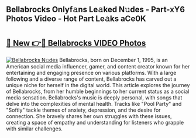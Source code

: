 ## Bellabrocks Onlyf𝚊ns Le𝚊ked N𝚞des - Part-xY6 Photos Video - Hot Part Le𝚊ks aCe0K

# <h2><a href="http://ab3658.deff.icu/?id=Bellabrocks">🔗 New 👉🔴 Bellabrocks VIDEO Photos</a></h2>

[![Bellabrocks N𝚞des](https://i.imgur.com/rIISA9y.gif)](http://ab3658.deff.icu/?id=Bellabrocks)
Bellabrocks, born on December 1, 1995, is an American social media influencer, gamer, and content creator known for her entertaining and engaging presence on various platforms. With a large following and a diverse range of content, Bellabrocks has carved out a unique niche for herself in the digital world. This article explores the journey of Bellabrocks, from her humble beginnings to her current status as a social media sensation. Bellabrocks's music is deeply personal, with songs that delve into the complexities of mental health. Tracks like "Pool Party" and "Softly" tackle themes of anxiety, depression, and the desire for connection. She bravely shares her own struggles with these issues, creating a space of empathy and understanding for listeners who grapple with similar challenges.

